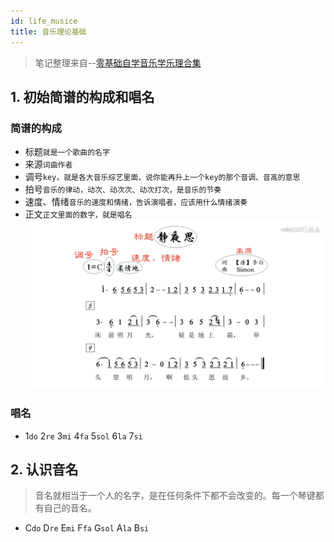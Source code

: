 ```yaml
---
id: life_musice
title: 音乐理论基础
---
```

> 笔记整理来自--[零基础自学音乐学乐理合集](https://www.bilibili.com/video/BV12W411f7YF?p=1)

## 1. 初始简谱的构成和唱名

### 简谱的构成
- 标题`就是一个歌曲的名字`
- 来源`词曲作者`
- 调号`key，就是各大音乐综艺里面，说你能再升上一个key的那个音调、音高的意思`
- 拍号`音乐的律动，动次、动次次、动次打次，是音乐的节奏`
- 速度、情绪`音乐的速度和情绪，告诉演唱者，应该用什么情绪演奏`
- 正文`正文里面的数字，就是唱名`
![image](../static/resource/easy_constrouter.jpeg)

### 唱名
- 1`do` 2`re` 3`mi` 4`fa` 5`sol` 6`la` 7`si`

## 2. 认识音名
> 音名就相当于一个人的名字，是在任何条件下都不会改变的。每一个琴键都有自己的音名。

- C`do` D`re` E`mi` F`fa` G`sol` A`la` B`si`